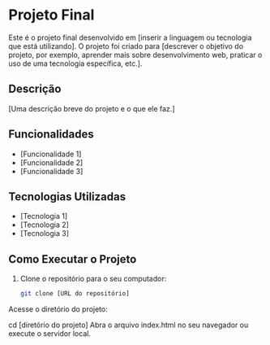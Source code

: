 # Projeto Final

Este é o projeto final desenvolvido em [inserir a linguagem ou tecnologia que está utilizando]. O projeto foi criado para [descrever o objetivo do projeto, por exemplo, aprender mais sobre desenvolvimento web, praticar o uso de uma tecnologia específica, etc.].

## Descrição

[Uma descrição breve do projeto e o que ele faz.]

## Funcionalidades

- [Funcionalidade 1]
- [Funcionalidade 2]
- [Funcionalidade 3]
  
## Tecnologias Utilizadas

- [Tecnologia 1]
- [Tecnologia 2]
- [Tecnologia 3]

## Como Executar o Projeto

1. Clone o repositório para o seu computador:
   ```bash
   git clone [URL do repositório]
Acesse o diretório do projeto:

cd [diretório do projeto]
Abra o arquivo index.html no seu navegador ou execute o servidor local.

